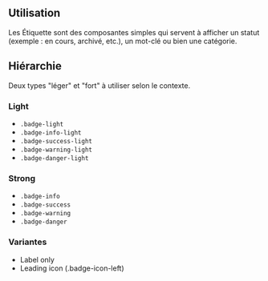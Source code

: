 ## Utilisation
Les Étiquette sont des composantes simples qui servent à afficher un statut (exemple : en cours, archivé, etc.), un mot-clé ou bien une catégorie.


## Hiérarchie
Deux types "léger" et "fort" à utiliser selon le contexte.

### Light
* <code>.badge-light</code>
* <code>.badge-info-light</code>
* <code>.badge-success-light</code>
* <code>.badge-warning-light</code>
* <code>.badge-danger-light</code>

### Strong
* <code>.badge-info</code>
* <code>.badge-success</code>
* <code>.badge-warning</code>
* <code>.badge-danger</code>


### Variantes
* Label only
* Leading icon (.badge-icon-left)
